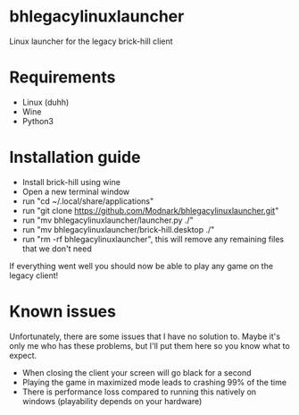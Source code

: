 # bhlegacylinuxlauncher
Linux launcher for the legacy brick-hill client


# Requirements
* Linux (duhh)
* Wine
* Python3


# Installation guide
* Install brick-hill using wine
* Open a new terminal window
* run "cd ~/.local/share/applications"
* run "git clone https://github.com/Modnark/bhlegacylinuxlauncher.git"
* run "mv bhlegacylinuxlauncher/launcher.py ./"
* run "mv bhlegacylinuxlauncher/brick-hill.desktop ./"
* run "rm -rf bhlegacylinuxlauncher", this will remove any remaining files that we don't need


If everything went well you should now be able to play any game on the legacy client!

# Known issues
Unfortunately, there are some issues that I have no solution to. Maybe it's only me who has these problems, but I'll put them here so you know what to expect.

* When closing the client your screen will go black for a second
* Playing the game in maximized mode leads to crashing 99% of the time
* There is performance loss compared to running this natively on windows (playability depends on your hardware)
